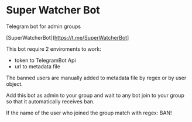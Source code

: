# Super Watcher Bot
Telegram bot for admin groups

[SuperWatcherBot](https://t.me/SuperWatcherBot]

This bot require 2 enviroments to work:

* token to TelegramBot Api
* url to metadata file

The banned users are manually added to metadata file by regex or by user object.

Add this bot as admin to your group and wait to any bot join to your group so that it automatically receives ban.

If the name of the user who joined the group match with regex: BAN!
